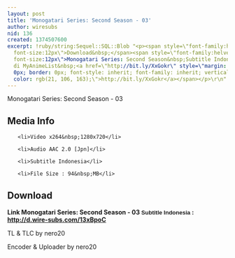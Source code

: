 ```yaml
---
layout: post
title: 'Monogatari Series: Second Season - 03'
author: wiresubs
nid: 136
created: 1374507600
excerpt: !ruby/string:Sequel::SQL::Blob "<p><span style=\"font-family:helvetica neue,arial,helvetica,sans-serif;
  font-size:12px\">Download&nbsp;</span><span style=\"font-family:helvetica neue,arial,helvetica,sans-serif;
  font-size:12px\">Monogatari Series: Second Season&nbsp;Subtitle Indonesia<br />\r\nPreview
  di MyAnimeList&nbsp;<a href=\"http://bit.ly/XxGokr\" style=\"margin: 0px; padding:
  0px; border: 0px; font-style: inherit; font-family: inherit; vertical-align: baseline;
  color: rgb(21, 106, 163);\">http://bit.ly/XxGokr</a></span></p>\r\n"
---
```

<p class="rtecenter">Monogatari Series: Second Season - 03</p>

<h2>Media Info</h2>

<ul>
	<li>Video x264&nbsp;1280x720</li>
	<li>Audio AAC 2.0 [Jpn]</li>
	<li>Subtitle Indonesia</li>
	<li>File Size : 94&nbsp;MB</li>
</ul>

<h2>Download</h2>

<p><strong>Link&nbsp;Monogatari Series: Second Season</strong><strong>&nbsp;- 03<span style="background-color:rgb(255, 255, 255); font-family:sans-serif,arial,verdana,trebuchet ms; font-size:13px">&nbsp;Subtitle Indonesia</span><strong>&nbsp;:&nbsp; <a href="http://d.wire-subs.com/13xBpoC">http://d.wire-subs.com/13xBpoC</a></strong></strong></p>

<p>TL &amp; TLC by nero20<br />
Encoder &amp; Uploader by nero20</p>

